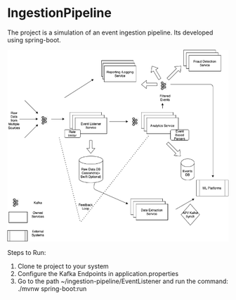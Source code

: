 # IngestionPipeline

The project is a simulation of an event ingestion pipeline.
Its developed using spring-boot.

![Screenshot](https://github.com/siddpande/IngestionPipeline/blob/master/Ingestion%20Pipeline.png)

Steps to Run:
1) Clone te project to your system
2) Configure the Kafka Endpoints in application.properties
3) Go to the path ~/ingestion-pipeline/EventListener and run the command: ./mvnw spring-boot:run   
